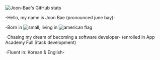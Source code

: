 ![Joon-Bae's GitHub stats](https://github-readme-stats.vercel.app/api?username=Joon-Bae&theme=react)

-Hello, my name is Joon Bae (pronounced june bay)-

-Born in ![small](https://user-images.githubusercontent.com/94085979/153770755-8879ed2f-24f4-4fb8-ae07-fe32357a0cea.jpg),  living in ![american flag](https://user-images.githubusercontent.com/94085979/153770992-64003995-0434-470f-8581-7b4ec790aa2b.png)

-Chasing my dream of becoming a software developer-
(enrolled in App Academy Full Stack development)

-Fluent in: Korean & English-








